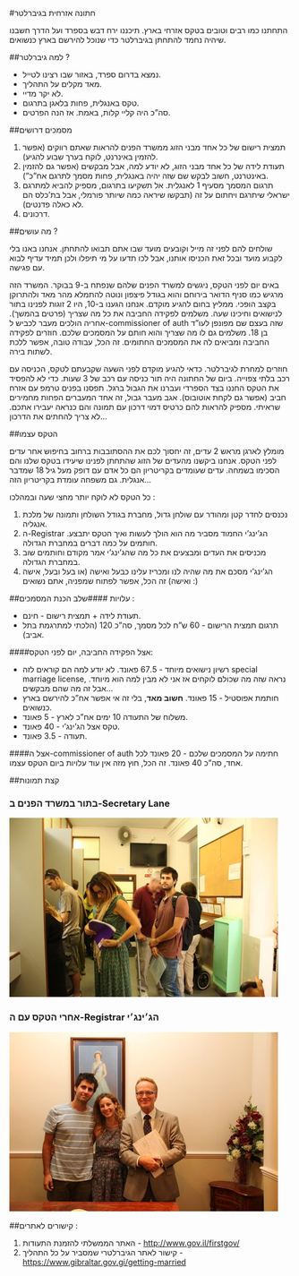 #חתונה אזרחית בגיברלטר

התחתנו כמו רבים וטובים בטקס אזרחי בארץ. תיכננו ירח דבש בספרד ועל הדרך חשבנו שיהיה נחמד להתחתן בגיברלטר כדי שנוכל להירשם בארץ כנשואים.

##למה גיברלטר ?

- נמצא בדרום ספרד, באזור שבו רצינו לטייל.
- מאד מקלים על התהליך.
- לא יקר מדיי.
- טקס באנגלית, פחות בלאגן בתרגום.
- סה”כ היה קליי קלות, באמת. אז הנה הפרטים.

##מסמכים דרושים
1. תמצית רישום של כל אחד מבני הזוג ממשרד הפנים להראות שאתם רווקים (אפשר להזמין באינרנט, לוקח בערך שבוע להגיע).
2. תעודת לידה של כל אחד מבני הזוג, לא יודע למה, אבל מבקשים (אפשר גם להזמין באינטרנט, חשוב לבקש שם שזה יהיה באנגלית, פחות מסמך לתרגם אח”כ”).
3. תרגום המסמך מסעיף 1 לאנגלית. אל תשקיעו בתרגום, מספיק להביא למתרגם ישראלי שיתרגם ויחתום על זה (תבקשו שיראה כמה שיותר פורמלי, אבל בת’כלס הם לא כאלה פדנטים).
4. דרכונים.

##מה עושים ?

שולחים להם לפני זה מייל וקובעים מועד שבו אתם תבואו להתחתן. אנחנו באנו בלי לקבוע מועד ובכל זאת הכניסו אותנו, אבל לכו תדעו על מי תיפלו ולכן תמיד עדיף לבוא עם פגישה.

באים יום לפני הטקס, ניגשים למשרד הפנים שלהם שנפתח ב-9 בבוקר. המשרד הזה מרגיש כמו סניף הדואר בירוחם והוא בגודל פיצפון ונוטה להתמלא מהר מאד ולהתרוקן בקצב הופכי. ממליץ בחום להגיע מוקדם. אנחנו הגענו ב-10, היו 2 זוגות לפנינו בתור לנישואים וחיכינו שעה.
משלמים לפקידה החביבה את כל מה שצריך (פרטים בהמשך). אחריה הולכים מעבר לכביש ל-commissioner of auth שזה בעצם שם מפונפן לעו”ד בן 18. משלמים גם לו מה שצריך והוא חותם על המסמכים שלכם. חוזרים לפקידה החביבה ומביאים לה את המסמכים החתומים. זה הכל, עבודה טובה, אפשר ללכת לשתות בירה.

חוזרים למחרת לגיברלטר. כדאי להגיע מוקדם לפני השעה שקבעתם לטקס, הכניסה עם רכב בלתי צפוייה. ביום של החתונה היה תור כניסה עם רכב של 3 שעות. כדי לא להפסיד את הטקס החננו בצד הספרדי ועברנו את הגבול ברגל. תפסנו בפנים טרמפ עם אזרח חביב (אפשר גם לקחת אוטובוס). אגב מעבר גבול, זה אחד המעברים הפחות מחמירים שראיתי. מספיק להראות להם כרטיס דמוי דרכון עם תמונה והם כנראה יעבירו אתכם. לא צריך להחתים את הדרכון…

##הטקס עצמו

מומלץ לארגן מראש 2 עדים, זה יחסוך לכם את ההסתובבות ברחוב בחיפוש אחר עדים לפני הטקס. אנחנו ביקשנו מהעדים של הזוג שהתחתן לפנינו שיעידו בטקס שלנו והם הסכימו בשמחה. עדים שעומדים בקריטריון הם כל אדם עם דופק מעל גיל 18 שמדבר אנגלית. גם משפחה עומדת בקריטריון הזה…

כל הטקס לא לוקח יותר מחצי שעה ובמהלכו :

1. נכנסים לחדר קטן ומהודר עם שולחן גדול, מחברת בגודל השולחן ותמונה של מלכת אנגליה.
2. ה-Registrar הג’ינג’י החמוד מסביר מה הוא הולך לעשות ואיך הטקס יתבצע. חותמים על כמה דברים במחברת הגדולה.
3. מכניסים את העדים ומבצעים את כל מה שהג’ינג’י אמר מקודם וחותמים שוב במחברת הגדולה.
4. הג’ינג’י מסכם את מה שהיה לנו ומכריז עלינו כבעל ואישה (או בעל ובעל, אישה ואישה)
זה הכל, אפשר לפתוח שמפניה, אתם נשואים :)

##עלויות
####שלב הכנת המסמכים :
- תעודת לידה + תמצית רישום - חינם.
- תרגום תמצית הרישום - 60 ש”ח לכל מסמך, סה”כ 120 (הלכתי למתרגמת בתל אביב).

####אצל הפקידה החביבה, יום לפני הטקס:
- רשיון נישואים מיוחד - 67.5 פאונד. לא יודע למה הם קוראים לזה special marriage license, נראה שזה מה שכולם לוקחים אז אני לא מבין למה הוא מיוחד. אבל זה מה שהם מבקשים…
- חותמת אפוסטיל - 15 פאונד. **חשוב מאד**, בלי זה אי אפשר אח”כ להירשם בארץ כנשואים.
- משלוח של התעודה 10 ימים אח”כ לארץ - 5 פאונד.
- טקס אצל הג’ינג’י - 40 פאונד.
- תעודה - 3.5 פאונד.

####אצל ה-commissioner of auth
חתימה על המסמכים שלכם - 20 פאונד לכל אחד, סה”כ 40 פאונד.
זה הכל, חוץ מזה אין עוד עלויות ביום הטקס עצמו.

##קצת תמונות
### בתור במשרד הפנים ב-Secretary Lane
![image](assets/img/posts/חתונה-אזרחית-בגיברלטר/IMG_1247.JPG)

### אחרי הטקס עם ה-Registrar הג׳ינג׳י
![image](assets/img/posts/חתונה-אזרחית-בגיברלטר/IMG_1357.JPG)

##קישורים לאתרים :
1. האתר הממשלתי להזמנת התעודות - http://www.gov.il/firstgov/
2. קישור לאתר הגיברלטרי שמסביר על כל התהליך - https://www.gibraltar.gov.gi/getting-married